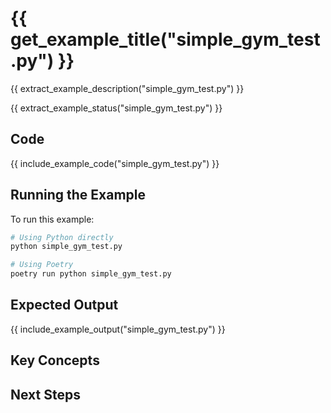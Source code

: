# {{ get_example_title("simple_gym_test.py") }}

{{ extract_example_description("simple_gym_test.py") }}

{{ extract_example_status("simple_gym_test.py") }}

## Code

{{ include_example_code("simple_gym_test.py") }}

## Running the Example

To run this example:

```bash
# Using Python directly
python simple_gym_test.py

# Using Poetry
poetry run python simple_gym_test.py
```

## Expected Output

{{ include_example_output("simple_gym_test.py") }}

## Key Concepts

<!-- This section should be manually filled in with key concepts demonstrated by the example -->

## Next Steps

<!-- This section should be manually filled in with links to related examples or documentation --> 
